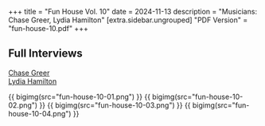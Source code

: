 +++
title = "Fun House Vol. 10"
date = 2024-11-13
description = "Musicians: Chase Greer, Lydia Hamilton"
[extra.sidebar.ungrouped]
"PDF Version" = "fun-house-10.pdf"
+++

## Full Interviews
[Chase Greer](https://www.youtube.com/watch?v=bM1vc-FSjn0)<br>
[Lydia Hamilton](https://www.youtube.com/watch?v=6zZ6FWqXzqM)

{{ bigimg(src="fun-house-10-01.png") }}
{{ bigimg(src="fun-house-10-02.png") }}
{{ bigimg(src="fun-house-10-03.png") }}
{{ bigimg(src="fun-house-10-04.png") }}
